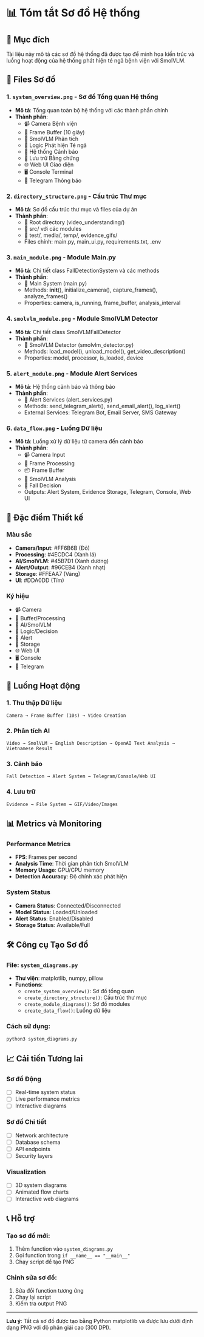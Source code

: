 # 📊 Tóm tắt Sơ đồ Hệ thống

## 🎯 Mục đích

Tài liệu này mô tả các sơ đồ hệ thống đã được tạo để minh họa kiến trúc và luồng hoạt động của hệ thống phát hiện té ngã bệnh viện với SmolVLM.

## 📁 Files Sơ đồ

### 1. `system_overview.png` - Sơ đồ Tổng quan Hệ thống
- **Mô tả**: Tổng quan toàn bộ hệ thống với các thành phần chính
- **Thành phần**:
  - 📹 Camera Bệnh viện
  - 🔄 Frame Buffer (10 giây)
  - 🤖 SmolVLM Phân tích
  - 🧠 Logic Phát hiện Té ngã
  - 🚨 Hệ thống Cảnh báo
  - 💾 Lưu trữ Bằng chứng
  - 🌐 Web UI Giao diện
  - 🖥️ Console Terminal
  - 📱 Telegram Thông báo

### 2. `directory_structure.png` - Cấu trúc Thư mục
- **Mô tả**: Sơ đồ cấu trúc thư mục và files của dự án
- **Thành phần**:
  - 📁 Root directory (video_understanding/)
  - 📁 src/ với các modules
  - 📁 test/, media/, temp/, evidence_gifs/
  - Files chính: main.py, main_ui.py, requirements.txt, .env

### 3. `main_module.png` - Module Main.py
- **Mô tả**: Chi tiết class FallDetectionSystem và các methods
- **Thành phần**:
  - 🔧 Main System (main.py)
  - Methods: __init__(), initialize_camera(), capture_frames(), analyze_frames()
  - Properties: camera, is_running, frame_buffer, analysis_interval

### 4. `smolvlm_module.png` - Module SmolVLM Detector
- **Mô tả**: Chi tiết class SmolVLMFallDetector
- **Thành phần**:
  - 🤖 SmolVLM Detector (smolvlm_detector.py)
  - Methods: load_model(), unload_model(), get_video_description()
  - Properties: model, processor, is_loaded, device

### 5. `alert_module.png` - Module Alert Services
- **Mô tả**: Hệ thống cảnh báo và thông báo
- **Thành phần**:
  - 🚨 Alert Services (alert_services.py)
  - Methods: send_telegram_alert(), send_email_alert(), log_alert()
  - External Services: Telegram Bot, Email Server, SMS Gateway

### 6. `data_flow.png` - Luồng Dữ liệu
- **Mô tả**: Luồng xử lý dữ liệu từ camera đến cảnh báo
- **Thành phần**:
  - 📹 Camera Input
  - 🔄 Frame Processing
  - 📦 Frame Buffer
  - 🤖 SmolVLM Analysis
  - 🧠 Fall Decision
  - Outputs: Alert System, Evidence Storage, Telegram, Console, Web UI

## 🎨 Đặc điểm Thiết kế

### Màu sắc
- **Camera/Input**: #FF6B6B (Đỏ)
- **Processing**: #4ECDC4 (Xanh lá)
- **AI/SmolVLM**: #45B7D1 (Xanh dương)
- **Alert/Output**: #96CEB4 (Xanh nhạt)
- **Storage**: #FFEAA7 (Vàng)
- **UI**: #DDA0DD (Tím)

### Ký hiệu
- 📹 Camera
- 🔄 Buffer/Processing
- 🤖 AI/SmolVLM
- 🧠 Logic/Decision
- 🚨 Alert
- 💾 Storage
- 🌐 Web UI
- 🖥️ Console
- 📱 Telegram

## 🔄 Luồng Hoạt động

### 1. Thu thập Dữ liệu
```
Camera → Frame Buffer (10s) → Video Creation
```

### 2. Phân tích AI
```
Video → SmolVLM → English Description → OpenAI Text Analysis → Vietnamese Result
```

### 3. Cảnh báo
```
Fall Detection → Alert System → Telegram/Console/Web UI
```

### 4. Lưu trữ
```
Evidence → File System → GIF/Video/Images
```

## 📊 Metrics và Monitoring

### Performance Metrics
- **FPS**: Frames per second
- **Analysis Time**: Thời gian phân tích SmolVLM
- **Memory Usage**: GPU/CPU memory
- **Detection Accuracy**: Độ chính xác phát hiện

### System Status
- **Camera Status**: Connected/Disconnected
- **Model Status**: Loaded/Unloaded
- **Alert Status**: Enabled/Disabled
- **Storage Status**: Available/Full

## 🛠️ Công cụ Tạo Sơ đồ

### File: `system_diagrams.py`
- **Thư viện**: matplotlib, numpy, pillow
- **Functions**:
  - `create_system_overview()`: Sơ đồ tổng quan
  - `create_directory_structure()`: Cấu trúc thư mục
  - `create_module_diagrams()`: Sơ đồ modules
  - `create_data_flow()`: Luồng dữ liệu

### Cách sử dụng:
```bash
python3 system_diagrams.py
```

## 📈 Cải tiến Tương lai

### Sơ đồ Động
- [ ] Real-time system status
- [ ] Live performance metrics
- [ ] Interactive diagrams

### Sơ đồ Chi tiết
- [ ] Network architecture
- [ ] Database schema
- [ ] API endpoints
- [ ] Security layers

### Visualization
- [ ] 3D system diagrams
- [ ] Animated flow charts
- [ ] Interactive web diagrams

## 📞 Hỗ trợ

### Tạo sơ đồ mới:
1. Thêm function vào `system_diagrams.py`
2. Gọi function trong `if __name__ == "__main__"`
3. Chạy script để tạo PNG

### Chỉnh sửa sơ đồ:
1. Sửa đổi function tương ứng
2. Chạy lại script
3. Kiểm tra output PNG

---

**Lưu ý**: Tất cả sơ đồ được tạo bằng Python matplotlib và được lưu dưới định dạng PNG với độ phân giải cao (300 DPI).